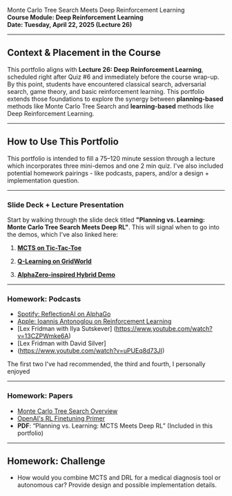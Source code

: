 Monte Carlo Tree Search Meets Deep Reinforcement Learning  
**Course Module: Deep Reinforcement Learning**  
**Date: Tuesday, April 22, 2025 (Lecture 26)**  

---

## Context & Placement in the Course

This portfolio aligns with **Lecture 26: Deep Reinforcement Learning**, scheduled right after Quiz #6 and immediately before the course wrap-up. By this point, students have encountered classical search, adversarial search, game theory, and basic reinforcement learning. This portfolio extends those foundations to explore the synergy between **planning-based** methods like Monte Carlo Tree Search and **learning-based** methods like Deep Reinforcement Learning.

---

## How to Use This Portfolio

This portfolio is intended to fill a 75–120 minute session through a lecture which incorporates three mini-demos and one 2 min quiz. I've also included potential homework pairings - like podcasts, papers, and/or a design + implementation question.

---

### Slide Deck + Lecture Presentation  
Start by walking through the slide deck titled **"Planning vs. Learning: Monte Carlo Tree Search Meets Deep RL"**. This will signal when to go into the demos, which I've also linked here: 

1. **[MCTS on Tic-Tac-Toe](https://colab.research.google.com/drive/1C_YQ4R9zgZVxJKcHhduGvvcIY0TBNt6U?usp=sharing)**
   
2. **[Q-Learning on GridWorld](https://colab.research.google.com/drive/1Fom7v6CkUxvBjOk3M9WoyZbh3gZoIG0f?usp=sharing)**
   
3. **[AlphaZero-inspired Hybrid Demo](https://colab.research.google.com/drive/1FidqD6nxHPSKo1gcquqJHOBc--hP1lHk?usp=sharing)** 
---

### Homework: Podcasts  

- [Spotify: ReflectionAI on AlphaGo](https://open.spotify.com/episode/4IwhdliOKUK5smYdxUbmmc?si=x2Vdt1liRlGkpQh1YlQEkQ)  
- [Apple: Ioannis Antonoglou on Reinforcement Learning](https://podcasts.apple.com/mt/podcast/reflectionai-founder-ioannis-antonoglou-from-alphago/id1750736528?i=1000686179145)
- [Lex Fridman with Ilya Sutskever]
(https://www.youtube.com/watch?v=13CZPWmke6A)
- [Lex Fridman with David Silver]
- (https://www.youtube.com/watch?v=uPUEq8d73JI) 

The first two I've had recommended, the third and fourth, I personally enjoyed 

---

### Homework: Papers 

- [Monte Carlo Tree Search Overview](https://www.analyticsvidhya.com/blog/2019/01/monte-carlo-tree-search-introduction-algorithm-deepmind-alphago/?utm_source=chatgpt.com)  
- [OpenAI's RL Finetuning Primer](https://www.interconnects.ai/p/openais-reinforcement-finetuning)  
- **PDF**: “Planning vs. Learning: MCTS Meets Deep RL” (Included in this portfolio)

---

## Homework: Challenge 
- How would you combine MCTS and DRL for a medical diagnosis tool or autonomous car? Provide design and possible implementation details.   
